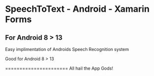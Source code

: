 # SpeechToText - Android - Xamarin Forms

## For Android 8 > 13

Easy implimentation of Androids Speech Recognition system

Good for Android 8 > 13

======================
All hail the App Gods!

